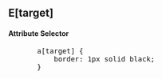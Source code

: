 ## E[target]
#### **Attribute Selector**

<div>
<ul class="add-css-in-html-without-align">
    <pre>
    a[target] {
        border: 1px solid black;
    }</pre>
</ul>
</div>
